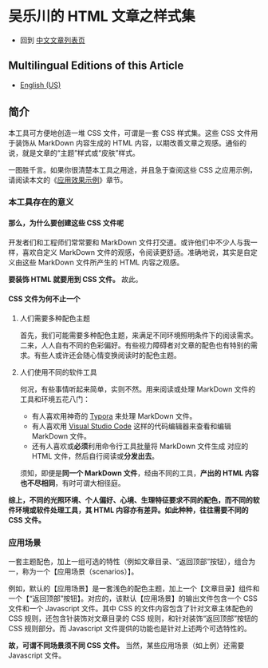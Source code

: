 <link rel="stylesheet" href="../../../dist/css/wulechuan-styles-for-html-via-markdown--vscode.default.min.css">

# 吴乐川的 HTML 文章之样式集

- 回到 [中文文章列表页](../../../ReadMe.md)


## Multilingual Editions of this Article

- [English (US)](../en-US/introduction.md)


## 简介

本工具可方便地创造一堆 CSS 文件，可谓是一套 CSS 样式集。这些 CSS 文件用于装饰从 MarkDown 内容生成的 HTML 内容，以期改善文章之观感。通俗的说，就是文章的“主题”样式或“皮肤”样式。

一图胜千言。如果你很清楚本工具之用途，并且急于查阅这些 CSS 之应用示例，请阅读本文的《[应用效果示例](./application-examples.md)》章节。


### 本工具存在的意义

#### 那么，为什么要创建这些 CSS 文件呢

开发者们和工程师们常常要和 MarkDown 文件打交道。或许他们中不少人与我一样，喜欢自定义 MarkDown 文件的观感，令阅读更舒适。准确地说，其实是自定义由这些 MarkDown 文件所产生的 HTML 内容之观感。

**要装饰 HTML 就要用到 CSS 文件。** 故此。


#### CSS 文件为何不止一个

1. 人们需要多种配色主题

    首先，我们可能需要多种配色主题，来满足不同环境照明条件下的阅读需求。二来，人人自有不同的色彩偏好。有些视力障碍者对文章的配色也有特别的需求。有些人或许还会随心情变换阅读时的配色主题。


2. 人们使用不同的软件工具

    何况，有些事情听起来简单，实则不然。用来阅读或处理 MarkDown 文件的工具和环境五花八门：

    - 有人喜欢用神奇的 [Typora](https://typora.io/) 来处理 MarkDown 文件。
    - 有人喜欢用 [Visual Studio Code](https://code.visualstudio.com/) 这样的代码编辑器来查看和编辑 MarkDown 文件。
    - 还有人喜欢或**必须**利用命令行工具批量将 MarkDown 文件生成 对应的 HTML 文件，然后自行阅读或**分发出去**。

    须知，即便是**同一个 MarkDown 文件**，经由不同的工具，**产出的 HTML 内容也不尽相同**，有时可谓大相径庭。

**综上，不同的光照环境、个人偏好、心境、生理特征要求不同的配色，而不同的软件环境或软件处理工具，其 HTML 内容亦有差异。如此种种，往往需要不同的 CSS 文件。**



### 应用场景

一套主题配色，加上一组可选的特性（例如文章目录、“返回顶部”按钮），组合为一，称为一个【应用场景（scenarios）】。

例如，默认的【应用场景】是一套浅色的配色主题，加上一个【文章目录】组件和一个【“返回顶部”按钮】。对应的，该默认【应用场景】的输出文件包含一个 CSS 文件和一个 Javascript 文件。其中 CSS 的文件内容包含了针对文章主体配色的 CSS 规则，还包含针装饰对文章目录的 CSS 规则，和针对装饰“返回顶部”按钮的 CSS 规则部分。而 Javascript 文件提供的功能也是针对上述两个可选特性的。

**故，可谓不同场景须不同 CSS 文件。** 当然，某些应用场景（如上例）还需要 Javascript 文件。

